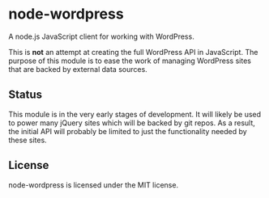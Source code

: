# node-wordpress

A node.js JavaScript client for working with WordPress.

This is __not__ an attempt at creating the full WordPress API in JavaScript.
The purpose of this module is to ease the work of managing WordPress sites
that are backed by external data sources.

## Status

This module is in the very early stages of development.
It will likely be used to power many jQuery sites which will be backed by git repos.
As a result, the initial API will probably be limited to just the functionality
needed by these sites.

## License

node-wordpress is licensed under the MIT license.
